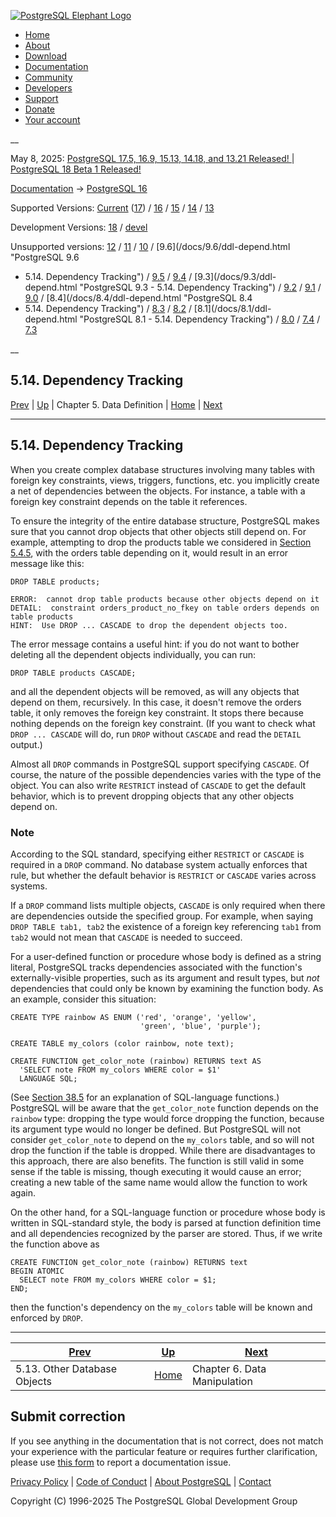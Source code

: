 [ ![PostgreSQL Elephant Logo](/media/img/about/press/elephant.png) ](/)

  * [Home](/ "Home")
  * [About](/about/ "About")
  * [Download](/download/ "Download")
  * [Documentation](/docs/ "Documentation")
  * [Community](/community/ "Community")
  * [Developers](/developer/ "Developers")
  * [Support](/support/ "Support")
  * [Donate](/about/donate/ "Donate")
  * [Your account](/account/ "Your account")

__

May 8, 2025: [ PostgreSQL 17.5, 16.9, 15.13, 14.18, and 13.21 Released! ](/about/news/postgresql-175-169-1513-1418-and-1321-released-3072/) | [ PostgreSQL 18 Beta 1 Released! ](/about/news/postgresql-18-beta-1-released-3070/)

[Documentation](/docs/ "Documentation") -> [PostgreSQL
16](/docs/16/index.html)

Supported Versions: [Current](/docs/current/ddl-depend.html "PostgreSQL 17 -
5.14. Dependency Tracking") ([17](/docs/17/ddl-depend.html "PostgreSQL 17 -
5.14. Dependency Tracking")) / [16](/docs/16/ddl-depend.html "PostgreSQL 16 -
5.14. Dependency Tracking") / [15](/docs/15/ddl-depend.html "PostgreSQL 15 -
5.14. Dependency Tracking") / [14](/docs/14/ddl-depend.html "PostgreSQL 14 -
5.14. Dependency Tracking") / [13](/docs/13/ddl-depend.html "PostgreSQL 13 -
5.14. Dependency Tracking")

Development Versions: [18](/docs/18/ddl-depend.html "PostgreSQL 18 -
5.14. Dependency Tracking") / [devel](/docs/devel/ddl-depend.html "PostgreSQL
devel - 5.14. Dependency Tracking")

Unsupported versions: [12](/docs/12/ddl-depend.html "PostgreSQL 12 -
5.14. Dependency Tracking") / [11](/docs/11/ddl-depend.html "PostgreSQL 11 -
5.14. Dependency Tracking") / [10](/docs/10/ddl-depend.html "PostgreSQL 10 -
5.14. Dependency Tracking") / [9.6](/docs/9.6/ddl-depend.html "PostgreSQL 9.6
- 5.14. Dependency Tracking") / [9.5](/docs/9.5/ddl-depend.html "PostgreSQL
9.5 - 5.14. Dependency Tracking") / [9.4](/docs/9.4/ddl-depend.html
"PostgreSQL 9.4 - 5.14. Dependency Tracking") / [9.3](/docs/9.3/ddl-
depend.html "PostgreSQL 9.3 - 5.14. Dependency Tracking") /
[9.2](/docs/9.2/ddl-depend.html "PostgreSQL 9.2 - 5.14. Dependency Tracking")
/ [9.1](/docs/9.1/ddl-depend.html "PostgreSQL 9.1 - 5.14. Dependency
Tracking") / [9.0](/docs/9.0/ddl-depend.html "PostgreSQL 9.0 -
5.14. Dependency Tracking") / [8.4](/docs/8.4/ddl-depend.html "PostgreSQL 8.4
- 5.14. Dependency Tracking") / [8.3](/docs/8.3/ddl-depend.html "PostgreSQL
8.3 - 5.14. Dependency Tracking") / [8.2](/docs/8.2/ddl-depend.html
"PostgreSQL 8.2 - 5.14. Dependency Tracking") / [8.1](/docs/8.1/ddl-
depend.html "PostgreSQL 8.1 - 5.14. Dependency Tracking") /
[8.0](/docs/8.0/ddl-depend.html "PostgreSQL 8.0 - 5.14. Dependency Tracking")
/ [7.4](/docs/7.4/ddl-depend.html "PostgreSQL 7.4 - 5.14. Dependency
Tracking") / [7.3](/docs/7.3/ddl-depend.html "PostgreSQL 7.3 -
5.14. Dependency Tracking")

__

5.14. Dependency Tracking  
---  
[Prev](ddl-others.html "5.13. Other Database Objects")  | [Up](ddl.html "Chapter 5. Data Definition") | Chapter 5. Data Definition | [Home](index.html "PostgreSQL 16.9 Documentation") |  [Next](dml.html "Chapter 6. Data Manipulation")  
  
* * *

## 5.14. Dependency Tracking #

When you create complex database structures involving many tables with foreign
key constraints, views, triggers, functions, etc. you implicitly create a net
of dependencies between the objects. For instance, a table with a foreign key
constraint depends on the table it references.

To ensure the integrity of the entire database structure, PostgreSQL makes
sure that you cannot drop objects that other objects still depend on. For
example, attempting to drop the products table we considered in [Section
5.4.5](ddl-constraints.html#DDL-CONSTRAINTS-FK "5.4.5. Foreign Keys"), with
the orders table depending on it, would result in an error message like this:

    
    
    DROP TABLE products;
    
    ERROR:  cannot drop table products because other objects depend on it
    DETAIL:  constraint orders_product_no_fkey on table orders depends on table products
    HINT:  Use DROP ... CASCADE to drop the dependent objects too.
    

The error message contains a useful hint: if you do not want to bother
deleting all the dependent objects individually, you can run:

    
    
    DROP TABLE products CASCADE;
    

and all the dependent objects will be removed, as will any objects that depend
on them, recursively. In this case, it doesn't remove the orders table, it
only removes the foreign key constraint. It stops there because nothing
depends on the foreign key constraint. (If you want to check what `DROP ...
CASCADE` will do, run `DROP` without `CASCADE` and read the `DETAIL` output.)

Almost all `DROP` commands in PostgreSQL support specifying `CASCADE`. Of
course, the nature of the possible dependencies varies with the type of the
object. You can also write `RESTRICT` instead of `CASCADE` to get the default
behavior, which is to prevent dropping objects that any other objects depend
on.

### Note

According to the SQL standard, specifying either `RESTRICT` or `CASCADE` is
required in a `DROP` command. No database system actually enforces that rule,
but whether the default behavior is `RESTRICT` or `CASCADE` varies across
systems.

If a `DROP` command lists multiple objects, `CASCADE` is only required when
there are dependencies outside the specified group. For example, when saying
`DROP TABLE tab1, tab2` the existence of a foreign key referencing `tab1` from
`tab2` would not mean that `CASCADE` is needed to succeed.

For a user-defined function or procedure whose body is defined as a string
literal, PostgreSQL tracks dependencies associated with the function's
externally-visible properties, such as its argument and result types, but
_not_ dependencies that could only be known by examining the function body. As
an example, consider this situation:

    
    
    CREATE TYPE rainbow AS ENUM ('red', 'orange', 'yellow',
                                 'green', 'blue', 'purple');
    
    CREATE TABLE my_colors (color rainbow, note text);
    
    CREATE FUNCTION get_color_note (rainbow) RETURNS text AS
      'SELECT note FROM my_colors WHERE color = $1'
      LANGUAGE SQL;
    

(See [Section 38.5](xfunc-sql.html "38.5. Query Language \(SQL\) Functions")
for an explanation of SQL-language functions.) PostgreSQL will be aware that
the `get_color_note` function depends on the `rainbow` type: dropping the type
would force dropping the function, because its argument type would no longer
be defined. But PostgreSQL will not consider `get_color_note` to depend on the
`my_colors` table, and so will not drop the function if the table is dropped.
While there are disadvantages to this approach, there are also benefits. The
function is still valid in some sense if the table is missing, though
executing it would cause an error; creating a new table of the same name would
allow the function to work again.

On the other hand, for a SQL-language function or procedure whose body is
written in SQL-standard style, the body is parsed at function definition time
and all dependencies recognized by the parser are stored. Thus, if we write
the function above as

    
    
    CREATE FUNCTION get_color_note (rainbow) RETURNS text
    BEGIN ATOMIC
      SELECT note FROM my_colors WHERE color = $1;
    END;
    

then the function's dependency on the `my_colors` table will be known and
enforced by `DROP`.

* * *

[Prev](ddl-others.html "5.13. Other Database Objects")  | [Up](ddl.html "Chapter 5. Data Definition") |  [Next](dml.html "Chapter 6. Data Manipulation")  
---|---|---  
5.13. Other Database Objects  | [Home](index.html "PostgreSQL 16.9 Documentation") |  Chapter 6. Data Manipulation  
  
## Submit correction

If you see anything in the documentation that is not correct, does not match
your experience with the particular feature or requires further clarification,
please use [this form](/account/comments/new/16/ddl-depend.html/) to report a
documentation issue.

[Privacy Policy](/about/privacypolicy) | [Code of Conduct](/about/policies/coc/) | [About PostgreSQL](/about/) | [Contact](/about/contact/)  

Copyright (C) 1996-2025 The PostgreSQL Global Development Group


